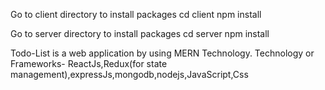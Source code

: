 Go to client  directory to install packages
cd client
npm install


Go to server  directory to install packages
cd server
npm install

Todo-List is a web application by using MERN Technology.
Technology or Frameworks- ReactJs,Redux(for state management),expressJs,mongodb,nodejs,JavaScript,Css
